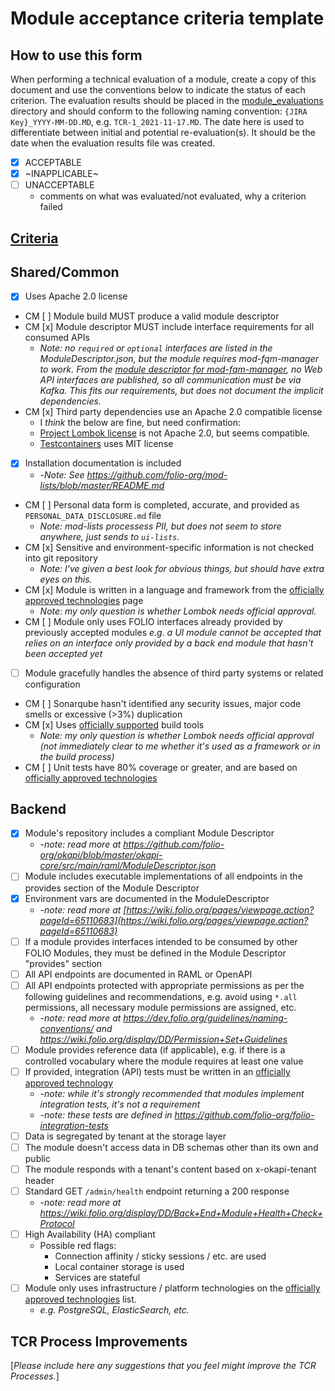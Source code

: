 # Module acceptance criteria template

## How to use this form
When performing a technical evaluation of a module, create a copy of this document and use the conventions below to indicate the status of each criterion.  The evaluation results should be placed in the [module_evaluations](https://github.com/folio-org/tech-council/tree/master/module_evaluations) directory and should conform to the following naming convention: `{JIRA Key}_YYYY-MM-DD.MD`, e.g. `TCR-1_2021-11-17.MD`.  The date here is used to differentiate between initial and potential re-evaluation(s).  It should be the date when the evaluation results file was created.

* [x] ACCEPTABLE
* [x] ~INAPPLICABLE~
* [ ] UNACCEPTABLE
  * comments on what was evaluated/not evaluated, why a criterion failed

## [Criteria](https://github.com/folio-org/tech-council/blob/7b10294a5c1c10c7e1a7c5b9f99f04bf07630f06/MODULE_ACCEPTANCE_CRITERIA.MD)

## Shared/Common
* [x] Uses Apache 2.0 license
* CM [ ] Module build MUST produce a valid module descriptor
* CM [x] Module descriptor MUST include interface requirements for all consumed APIs
  * _Note: no `required` or `optional` interfaces are listed in the ModuleDescriptor.json, but the module requires mod-fqm-manager to work. From the [module descriptor for mod-fqm-manager](https://github.com/folio-org/mod-fqm-manager/blob/63cd20e91a7b418e0ff38608588d0cb4eb0a3ef0/descriptors/ModuleDescriptor-template.json), no Web API interfaces are published, so all communication must be via Kafka. This fits our requirements, but does not document the implicit dependencies._
* CM [x] Third party dependencies use an Apache 2.0 compatible license
  * I _think_ the below are fine, but need confirmation:
  * [Project Lombok license](https://github.com/projectlombok/lombok/blob/master/LICENSE) is not Apache 2.0, but seems compatible.
  * [Testcontainers](https://raw.githubusercontent.com/testcontainers/testcontainers-java/main/LICENSE)  uses MIT license
* [x] Installation documentation is included
  * -_Note: See https://github.com/folio-org/mod-lists/blob/master/README.md_
* CM [ ] Personal data form is completed, accurate, and provided as `PERSONAL_DATA_DISCLOSURE.md` file
  * _Note: mod-lists processess PII, but does not seem to store anywhere, just sends to `ui-lists`._
* CM [x] Sensitive and environment-specific information is not checked into git repository
  * _Note: I've given a best look for obvious things, but should have extra eyes on this._
* CM [x] Module is written in a language and framework from the [officially approved technologies](https://wiki.folio.org/display/TC/Officially+Supported+Technologies) page
  * _Note: my only question is whether Lombok needs official approval._
* CM [ ] Module only uses FOLIO interfaces already provided by previously accepted modules _e.g. a UI module cannot be accepted that relies on an interface only provided by a back end module that hasn't been accepted yet_
* [ ] Module gracefully handles the absence of third party systems or related configuration
* CM [ ] Sonarqube hasn't identified any security issues, major code smells or excessive (>3%) duplication
* CM [x] Uses [officially supported](https://wiki.folio.org/display/TC/Officially+Supported+Technologies) build tools
  * _Note: my only question is whether Lombok needs official approval (not immediately clear to me whether it's used as a framework or in the build process)_
* CM [ ] Unit tests have 80% coverage or greater, and are based on [officially approved technologies](https://wiki.folio.org/display/TC/Officially+Supported+Technologies)

## Backend
* [x] Module's repository includes a compliant Module Descriptor
  * -_note: read more at https://github.com/folio-org/okapi/blob/master/okapi-core/src/main/raml/ModuleDescriptor.json_
* [ ] Module includes executable implementations of all endpoints in the provides section of the Module Descriptor
* [x] Environment vars are documented in the ModuleDescriptor
  * -_note: read more at [https://wiki.folio.org/pages/viewpage.action?pageId=65110683](https://wiki.folio.org/pages/viewpage.action?pageId=65110683)_
* [ ] If a module provides interfaces intended to be consumed by other FOLIO Modules, they must be defined in the Module Descriptor "provides" section
* [ ] All API endpoints are documented in RAML or OpenAPI
* [ ] All API endpoints protected with appropriate permissions as per the following guidelines and recommendations, e.g. avoid using `*.all` permissions, all necessary module permissions are assigned, etc.
  * -_note: read more at https://dev.folio.org/guidelines/naming-conventions/ and https://wiki.folio.org/display/DD/Permission+Set+Guidelines_
* [ ] Module provides reference data (if applicable), e.g. if there is a controlled vocabulary where the module requires at least one value
* [ ] If provided, integration (API) tests must be written in an [officially approved technology](https://wiki.folio.org/display/TC/Officially+Supported+Technologies)
  * -_note: while it's strongly recommended that modules implement integration tests, it's not a requirement_
  * -_note: these tests are defined in https://github.com/folio-org/folio-integration-tests_
* [ ] Data is segregated by tenant at the storage layer
* [ ] The module doesn't access data in DB schemas other than its own and public
* [ ] The module responds with a tenant's content based on x-okapi-tenant header
* [ ] Standard GET `/admin/health` endpoint returning a 200 response
  * -_note: read more at https://wiki.folio.org/display/DD/Back+End+Module+Health+Check+Protocol_
* [ ] High Availability (HA) compliant
  * Possible red flags:
    * Connection affinity / sticky sessions / etc. are used
    * Local container storage is used
    * Services are stateful
* [ ] Module only uses infrastructure / platform technologies on the [officially approved technologies](https://wiki.folio.org/display/TC/Officially+Supported+Technologies) list.
  * _e.g. PostgreSQL, ElasticSearch, etc._

## TCR Process Improvements
[_Please include here any suggestions that you feel might improve the TCR Processes._]
